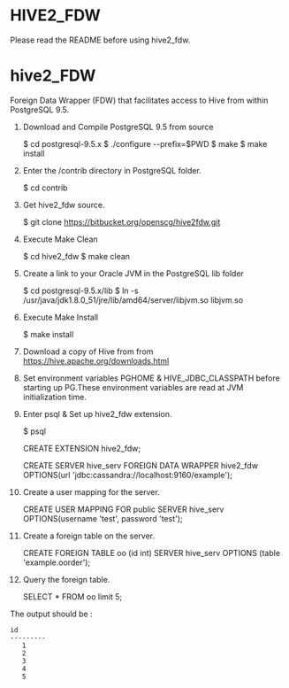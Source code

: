 HIVE2_FDW
========
Please read the README before using hive2_fdw.

hive2_FDW
==============

Foreign Data Wrapper (FDW) that facilitates access to Hive from within PostgreSQL 9.5.


1) Download and Compile PostgreSQL 9.5 from source

    $ cd postgresql-9.5.x
    $ ./configure --prefix=$PWD
    $ make
    $ make install


2) Enter the /contrib directory in PostgreSQL folder.

    $ cd contrib


3) Get hive2_fdw source.

    $ git clone https://bitbucket.org/openscg/hive2fdw.git


4) Execute Make Clean

    $ cd hive2_fdw
    $ make clean


5) Create a link to your Oracle JVM in the PostgreSQL lib folder

   $ cd postgresql-9.5.x/lib
   $ ln -s /usr/java/jdk1.8.0_51/jre/lib/amd64/server/libjvm.so libjvm.so 


6) Execute Make Install 

    $ make install

    
7) Download a copy of Hive from
   from https://hive.apache.org/downloads.html


8) Set environment variables PGHOME & HIVE_JDBC_CLASSPATH before starting up PG.These environment
   variables are read at JVM initialization time.


9) Enter psql & Set up hive2_fdw extension.

    $ psql

     CREATE EXTENSION hive2_fdw;
 
     CREATE SERVER hive_serv FOREIGN DATA WRAPPER hive2_fdw 
       OPTIONS(url 'jdbc:cassandra://localhost:9160/example');


10) Create a user mapping for the server.

      CREATE USER MAPPING FOR public SERVER hive_serv OPTIONS(username 'test', password 'test');


11) Create a foreign table on the server.

      CREATE FOREIGN TABLE oo (id int) SERVER hive_serv OPTIONS (table 'example.oorder');


12) Query the foreign table.

      SELECT * FROM oo limit 5;

The output should be :

    id   
    ---------
       1
       2
       3
       4
       5